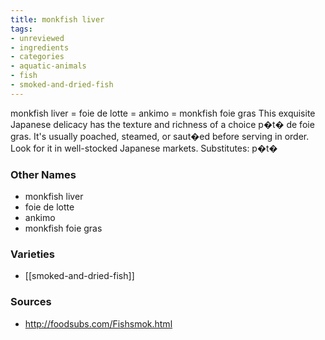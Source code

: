 ```yaml
---
title: monkfish liver
tags:
- unreviewed
- ingredients
- categories
- aquatic-animals
- fish
- smoked-and-dried-fish
---
```

monkfish liver = foie de lotte = ankimo = monkfish foie gras This exquisite Japanese delicacy has the texture and richness of a choice p�t� de foie gras. It's usually poached, steamed, or saut�ed before serving in order. Look for it in well-stocked Japanese markets. Substitutes: p�t�

### Other Names

* monkfish liver
* foie de lotte
* ankimo
* monkfish foie gras

### Varieties

* [[smoked-and-dried-fish]]

### Sources
* http://foodsubs.com/Fishsmok.html
